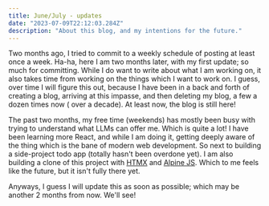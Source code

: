 ```yaml
---
title: June/July - updates
date: "2023-07-09T22:12:03.284Z"
description: "About this blog, and my intentions for the future."
---
```


Two months ago, I tried to commit to a weekly schedule of posting at least once a week. Ha-ha, here I am two months
later, with my first update; so much for committing. While I do want to write about what I am working on, it also takes
time from working on the things which I want to work on. I guess, over time I will figure this out, because I have been
in a back and forth of creating a blog, arriving at this impasse, and then deleting my blog, a few a dozen times now (
over a decade). At least now, the blog is still here!

The past two months, my free time (weekends) has mostly been busy with trying to understand what LLMs can offer me.
Which is quite a lot! I have been learning more React, and while I am doing it, getting deeply aware of the thing which
is the bane of modern web development. So next to building a side-project todo app (totally hasn't been overdone yet). 
I am also building a clone of this project with [HTMX](https://htmx.org/) and [Alpine JS](https://alpinejs.dev/). Which
to me feels like the future, but it isn't fully there yet. 

Anyways, I guess I will update this as soon as possible; which may be another 2 months from now. We'll see!